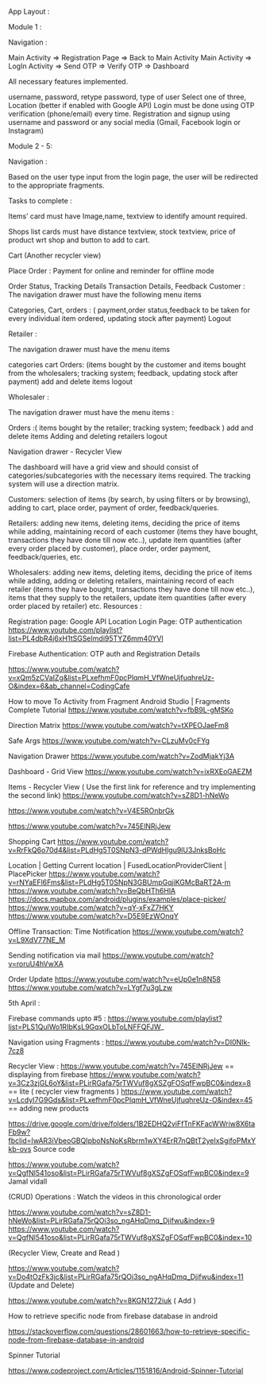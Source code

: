 App Layout :

Module 1 : 

Navigation :

Main Activity => Registration Page => Back to Main Activity
Main Activity => LogIn Activity => Send OTP => Verify OTP => Dashboard

All necessary features implemented.

username, password, retype password, type of user Select one of three, Location (better if enabled with Google API)
Login must be done using OTP verification (phone/email) every time.
Registration and signup using username and password or any social media (Gmail, Facebook login or Instagram)


Module 2 - 5: 

Navigation :

Based on the user type input from the login page, the user will be redirected to the appropriate fragments.

Tasks to complete :

Items’ card must have Image,name, textview to identify amount required.

Shops list cards must have distance textview, stock textview, price of product wrt shop and button to add to cart.

Cart (Another recycler view)

Place Order : Payment for online and reminder for offline mode

Order Status, Tracking Details Transaction Details, Feedback
Customer :
The navigation drawer must have the following menu items

Categories,
Cart, 
orders : ( payment,order status,feedback to be taken for every individual item ordered, updating stock after payment)
Logout

Retailer :

The navigation drawer must have the menu items

categories
cart
Orders: (items bought by the customer and items bought from the wholesalers; tracking system; feedback, updating stock after payment)
add and delete items
logout 

Wholesaler :

The navigation drawer must have the menu items :

Orders :( items bought by the retailer; tracking system; feedback )
add and delete items
Adding and deleting retailers
logout 









Navigation drawer - Recycler View

The dashboard will have a grid view and should consist of categories/subcategories with the necessary items required.
The tracking system will use a direction matrix. 

Customers: selection of items (by search, by using filters or by browsing), adding to cart, place order, payment of order, feedback/queries.  

Retailers: adding new items, deleting items, deciding the price of items while adding, maintaining record of each customer (items they have bought, transactions they have done till now etc..), update item quantities (after every order placed by customer), place order, order payment, feedback/queries, etc.  

Wholesalers: adding new items, deleting items, deciding the price of items while adding, adding or deleting retailers, maintaining record of each retailer (items they have bought, transactions they have done till now etc..), items that they supply to the retailers, update item quantities (after every order placed by retailer) etc.
Resources : 

Registration page: Google API Location
Login Page: OTP authentication https://www.youtube.com/playlist?list=PL4dbR4j6xH1tSGSeImdi95TYZ6mm40YVl

Firebase Authentication: OTP auth and Registration Details

https://www.youtube.com/watch?v=xQm5zCVaIZg&list=PLxefhmF0pcPlqmH_VfWneUjfuqhreUz-O&index=6&ab_channel=CodingCafe

How to move To Activity from Fragment Android Studio | Fragments Complete Tutorial
https://www.youtube.com/watch?v=fbB9L-gMSKo

Direction Matrix
https://www.youtube.com/watch?v=tXPEOJaeFm8

Safe Args
https://www.youtube.com/watch?v=CLzuMv0cFYg

Navigation Drawer
https://www.youtube.com/watch?v=ZodMjakYj3A

Dashboard - Grid View
https://www.youtube.com/watch?v=ixRXEoGAEZM

Items - Recycler View ( Use the first link for reference and try implementing the second link)
https://www.youtube.com/watch?v=sZ8D1-hNeWo

https://www.youtube.com/watch?v=V4E5ROnbrGk

https://www.youtube.com/watch?v=745ElNRjJew





Shopping Cart
https://www.youtube.com/watch?v=RrFkQ6o70d4&list=PLdHg5T0SNpN3-dPWdHlgu9lU3JnksBoHc


Location | Getting Current location | FusedLocationProviderClient | PlacePicker
https://www.youtube.com/watch?v=rNYaEFl6Fms&list=PLdHg5T0SNpN3GBUmpGqjiKGMcBaRT2A-m
https://www.youtube.com/watch?v=BeQbHTh6HlA
https://docs.mapbox.com/android/plugins/examples/place-picker/
https://www.youtube.com/watch?v=qY-xFxZ7HKY
https://www.youtube.com/watch?v=D5E9EzWOnqY

Offline Transaction: Time Notification
https://www.youtube.com/watch?v=L9XdV77NE_M

Sending notification via mail
https://www.youtube.com/watch?v=roruU4hVwXA

Order Update
https://www.youtube.com/watch?v=eUp0e1n8N58
https://www.youtube.com/watch?v=LYgf7u3gLzw











5th April :

Firebase commands upto #5 : https://www.youtube.com/playlist?list=PLS1QulWo1RIbKsL9GqxOLbToLNFFQFJW_

Navigation using Fragments :
 https://www.youtube.com/watch?v=DI0NIk-7cz8


Recycler View :
https://www.youtube.com/watch?v=745ElNRjJew == displaying from firebase
https://www.youtube.com/watch?v=3Cz3zjGL6oY&list=PLirRGafa75rTWVuf8gXSZgFOSqfFwpBC0&index=8  == lite ( recycler view fragments )
https://www.youtube.com/watch?v=LcdyI7G9Gds&list=PLxefhmF0pcPlqmH_VfWneUjfuqhreUz-O&index=45 == adding new products

https://drive.google.com/drive/folders/1B2EDHQ2viFfTnFKFacWWriw8X6taFb9w?fbclid=IwAR3iVbeoGBQIpboNsNoKsRbrm1wXY4ErR7nQBtT2yeIxSgifoPMxYkb-ovs
Source code

https://www.youtube.com/watch?v=QgfNl541oso&list=PLirRGafa75rTWVuf8gXSZgFOSqfFwpBC0&index=9
Jamal vidall


(CRUD) Operations : Watch the videos in this chronological order

https://www.youtube.com/watch?v=sZ8D1-hNeWo&list=PLirRGafa75rQOi3so_ngAHqDmq_Djifwu&index=9  
https://www.youtube.com/watch?v=QgfNl541oso&list=PLirRGafa75rTWVuf8gXSZgFOSqfFwpBC0&index=10

 (Recycler View, Create and Read )

https://www.youtube.com/watch?v=Do4tOzFk3jc&list=PLirRGafa75rQOi3so_ngAHqDmq_Djifwu&index=11  (Update and Delete)

https://www.youtube.com/watch?v=8KGN1272iuk ( Add )






How to retrieve specific node from firebase database in android

https://stackoverflow.com/questions/28601663/how-to-retrieve-specific-node-from-firebase-database-in-android

Spinner Tutorial

https://www.codeproject.com/Articles/1151816/Android-Spinner-Tutorial


